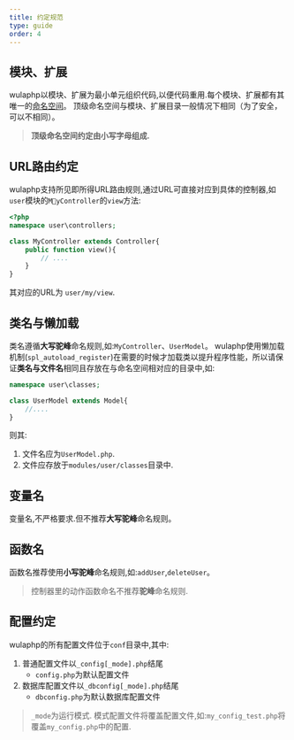 ```yaml
---
title: 约定规范
type: guide
order: 4
---
```


## 模块、扩展

wulaphp以模块、扩展为最小单元组织代码,以便代码重用.每个模块、扩展都有其唯一的[命名空间](http://php.net/manual/zh/language.namespaces.php)。
顶级命名空间与模块、扩展目录一般情况下相同（为了安全，可以不相同）。

> **顶级命名空间约定由小写字母组成.**

## URL路由约定

wulaphp支持所见即所得URL路由规则,通过URL可直接对应到具体的控制器,如`user`模块的`MyController`的`view`方法:

```php
<?php
namespace user\controllers;

class MyController extends Controller{
    public function view(){
        // ....
    }
}
```

其对应的URL为 `user/my/view`.

## 类名与懒加载

类名遵循**大写驼峰**命名规则,如:`MyController`、`UserModel`。
wulaphp使用懒加载机制(`spl_autoload_register`)在需要的时候才加载类以提升程序性能，所以请保证**类名与文件名**相同且存放在与命名空间相对应的目录中,如:

```php
namespace user\classes;

class UserModel extends Model{
    //....
}
```

则其:

1. 文件名应为`UserModel.php`.
2. 文件应存放于`modules/user/classes`目录中.

## 变量名

变量名,不严格要求.但不推荐**大写驼峰**命名规则。

## 函数名

函数名推荐使用**小写驼峰**命名规则,如:`addUser`,`deleteUser`。

> 控制器里的动作函数命名不推荐**驼峰**命名规则.

## 配置约定

wulaphp的所有配置文件位于`conf`目录中,其中:

1. 普通配置文件以`_config[_mode].php`结尾
   * `config.php`为默认配置文件
2. 数据库配置文件以`_dbconfig[_mode].php`结尾
   * `dbconfig.php`为默认数据库配置文件

> `_mode`为运行模式. 模式配置文件将覆盖配置文件,如:`my_config_test.php`将覆盖`my_config.php`中的配置.
